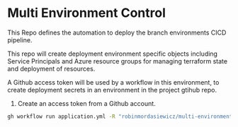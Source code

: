 # Multi Environment Control

This Repo defines the automation to deploy the branch environments CICD pipeline.

This repo will create deployment environment specific objects including Service Principals and Azure resource groups for managing terraform state and deployment of resources.

A Github access token will be used by a workflow in this environment, to create deployment secrets in an environment in the project gtihub repo.

1. Create an access token from a Github account.

```bash
gh workflow run application.yml -R "robinmordasiewicz/multi-environment-controller" -F "application=cm9iaW5tb3JkYXNpZXdpY3ovZm9ydGluZXQtc2VjdXJlLWNsb3VkLWJsdWVwcmludC10ZXJyYWZvcm0="
```
